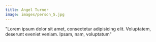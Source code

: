 ```yaml
---
title: Angel Turner
image: images/person_5.jpg
---
```


"Lorem ipsum dolor sit amet, consectetur adipisicing elit. Voluptatem, deserunt eveniet veniam. Ipsam, nam, voluptatum"